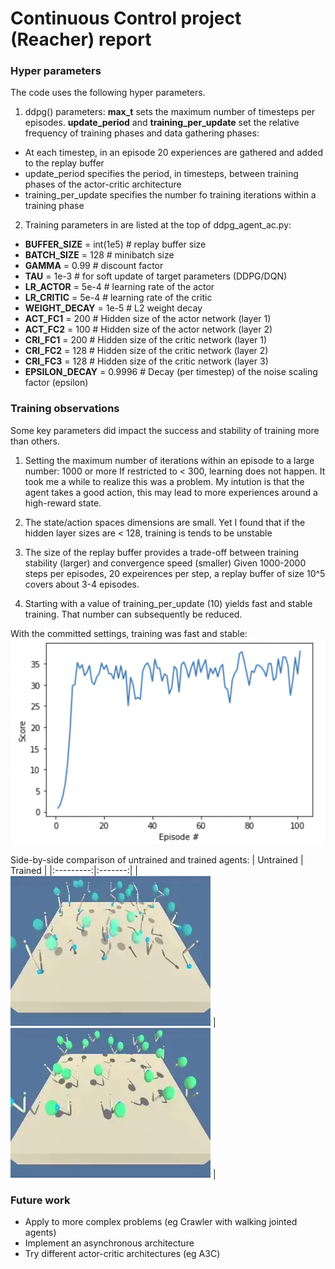 [//]: # (Image References)

[image2]: https://github.com/olivierharel/continunous-control-rdl/blob/81c69e44294b69e5838b0d5f8b5eba5bd8528541/Training-score-curve.png "Training score curve"
[image3]: https://github.com/olivierharel/continunous-control-rdl/blob/4d6c50240565a58746094f24410b806925f8cffa/trained10.webp "Trained agent"
[image4]: https://github.com/olivierharel/continunous-control-rdl/blob/4d6c50240565a58746094f24410b806925f8cffa/untrained10.webp "Untrained agent"

# Continuous Control project (Reacher) report

### Hyper parameters

The code uses the following hyper parameters.

1. ddpg() parameters:
**max_t** sets the maximum number of timesteps per episodes.
**update_period** and **training_per_update** set the relative frequency of training phases and data gathering phases:
- At each timestep, in an episode 20 experiences are gathered and added to the replay buffer
- update_period specifies the period, in timesteps, between training phases of the actor-critic architecture
- training_per_update specifies the number fo training iterations within a training phase

2. Training parameters in are listed at the top of ddpg_agent_ac.py:
- **BUFFER_SIZE** = int(1e5)  # replay buffer size
- **BATCH_SIZE** = 128        # minibatch size
- **GAMMA** = 0.99            # discount factor
- **TAU** = 1e-3              # for soft update of target parameters (DDPG/DQN)
- **LR_ACTOR** = 5e-4         # learning rate of the actor 
- **LR_CRITIC** = 5e-4        # learning rate of the critic
- **WEIGHT_DECAY** = 1e-5     # L2 weight decay
- **ACT_FC1** = 200           # Hidden size of the actor network (layer 1)
- **ACT_FC2** = 100           # Hidden size of the actor network (layer 2)
- **CRI_FC1** = 200           # Hidden size of the critic network (layer 1)
- **CRI_FC2** = 128           # Hidden size of the critic network (layer 2)
- **CRI_FC3** = 128           # Hidden size of the critic network (layer 3)
- **EPSILON_DECAY** = 0.9996  # Decay (per timestep) of the noise scaling factor (epsilon)

### Training observations

Some key parameters did impact the success and stability of training more than others.
1. Setting the maximum number of iterations within an episode to a large number: 1000 or more
If restricted to < 300, learning does not happen. It took me a while to realize this was a problem.
My intution is that the agent takes a good action, this may lead to more experiences around a high-reward state.

2. The state/action spaces dimensions are small. Yet I found that if the hidden layer sizes are < 128, training is tends to be unstable

3. The size of the replay buffer provides a trade-off between training stability (larger) and convergence speed (smaller)
Given 1000-2000 steps per episodes, 20 expeirences per step, a replay buffer of size 10^5 covers about 3-4 episodes.

4. Starting with a value of training_per_update (10) yields fast and stable training. That number can subsequently be reduced.

With the committed settings, training was fast and stable:
![Training score curve][image2]

Side-by-side comparison of untrained and trained agents:
| Untrained | Trained |
|:---------:|:-------:|
| ![Untrained][image4] | ![Trained][image3] |

### Future work
- Apply to more complex problems (eg Crawler with walking jointed agents)
- Implement an asynchronous architecture
- Try different actor-critic architectures (eg A3C)






